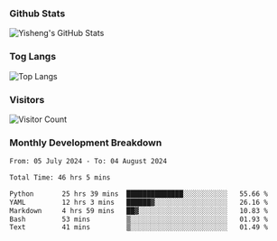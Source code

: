 ### Github Stats
![Yisheng's GitHub Stats](https://github-readme-stats-9qabuvhk1-gongyisheng.vercel.app/api?username=gongyisheng&count_private=true&show_icons=true)
### Tog Langs
![Top Langs](https://github-readme-stats-9qabuvhk1-gongyisheng.vercel.app/api/top-langs/?username=gongyisheng&layout=compact)
### Visitors
![Visitor Count](https://profile-counter.glitch.me/gongyisheng/count.svg)
### Monthly Development Breakdown
<!--START_SECTION:waka-->

```txt
From: 05 July 2024 - To: 04 August 2024

Total Time: 46 hrs 5 mins

Python       25 hrs 39 mins  ██████████████░░░░░░░░░░░   55.66 %
YAML         12 hrs 3 mins   ██████▓░░░░░░░░░░░░░░░░░░   26.16 %
Markdown     4 hrs 59 mins   ██▓░░░░░░░░░░░░░░░░░░░░░░   10.83 %
Bash         53 mins         ▒░░░░░░░░░░░░░░░░░░░░░░░░   01.93 %
Text         41 mins         ▒░░░░░░░░░░░░░░░░░░░░░░░░   01.49 %
```

<!--END_SECTION:waka-->
